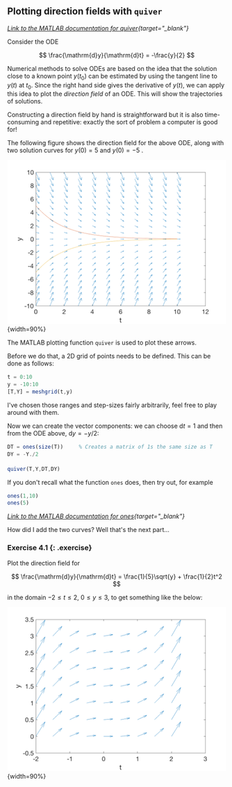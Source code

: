 

## Plotting direction fields with `quiver`

*[Link to the MATLAB documentation for quiver](https://uk.mathworks.com/help/matlab/ref/quiver.html){target="_blank"}*


Consider the ODE

$$ \frac{\mathrm{d}y}{\mathrm{d}t} = -\frac{y}{2} $$

Numerical methods to solve ODEs are based on the idea that the solution close to a known point $y(t_0)$ can be estimated by using the tangent line to $y(t)$ at $t_0$. Since the right hand side gives the derivative of $y(t)$, we can apply this idea to plot the *direction field* of an ODE. This will show the trajectories of solutions. 

Constructing a direction field by hand is straightforward but it is also time-consuming and repetitive: exactly the sort of problem a computer is good for! 

The following figure shows the direction field for the above ODE, along with two solution curves for $y(0)=5$ and $y(0)=-5$ .

![](/static/images/week4/quiverode.png){width=90%}

The MATLAB plotting function `quiver` is used to plot these arrows. 

Before we do that, a 2D grid of points needs to be defined. This can be done as follows:

```octave
t = 0:10
y = -10:10
[T,Y] = meshgrid(t,y)
```

I've chosen those ranges and step-sizes fairly arbitrarily, feel free to play around with them.

Now we can create the vector components: we can choose $\mathrm{d}t = 1$ and then from the ODE above, $\mathrm{d}y = -y/2$:

```octave
DT = ones(size(T))     % Creates a matrix of 1s the same size as T
DY = -Y./2

quiver(T,Y,DT,DY)
```

If you don't recall what the function `ones` does, then try out, for example

```octave
ones(1,10)
ones(5)
```

*[Link to the MATLAB documentation for ones](https://uk.mathworks.com/help/matlab/ref/ones.html){target="_blank"}*


How did I add the two curves? Well that's the next part... 

### Exercise 4.1 {: .exercise}

Plot the direction field for 

$$ \frac{\mathrm{d}y}{\mathrm{d}t} = \frac{1}{5}\sqrt{y} + \frac{1}{2}t^2 $$

in the domain $-2 \le t \le 2$, $0 \le y \le 3$, to get something like the below:

![](/static/images/week4/ex4p1.png){width=90%}
